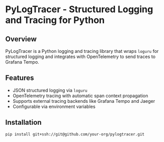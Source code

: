 # PyLogTracer - Structured Logging and Tracing for Python

## Overview
PyLogTracer is a Python logging and tracing library that wraps `loguru` for structured logging and integrates with OpenTelemetry to send traces to Grafana Tempo.

## Features
- JSON structured logging via `loguru`
- OpenTelemetry tracing with automatic span context propagation
- Supports external tracing backends like Grafana Tempo and Jaeger
- Configurable via environment variables

## Installation
```bash
pip install git+ssh://git@github.com/your-org/pylogtracer.git
